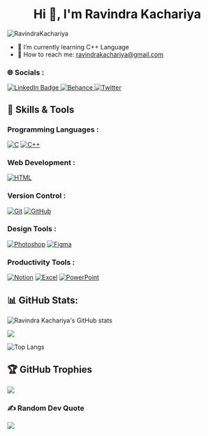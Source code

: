 <h1 align="center">Hi 👋, I'm Ravindra Kachariya</h1>

<p align="left"> <img src="https://komarev.com/ghpvc/?username=RavindraKachariya&label=Profile%20views&color=0e75b6&style=flat" alt="RavindraKachariya" /> </p>

- 🌱 I’m currently learning C++ Language  
- 📧 How to reach me: ravindrakachariya@gmail.com  
  
### 🌐 Socials :
<div id="badges">

 <a href="https://www.linkedin.com/in/ravindra-kachariya-9a9687291/">
    <img src="https://img.shields.io/badge/linkedin-blue?style=for-the-badge&logo=linkedin&logoColor=white" alt="LinkedIn Badge"/>
  </a>
   
 <a href="https://www.behance.net/ravindrakachariya">
    <img src="https://img.shields.io/badge/behance-navy?style=for-the-badge&logo=behance&logoColor=white" alt="Behance"/>
  </a>
  
 <a href="https://x.com/ravindra_0303">
    <img src="https://img.shields.io/badge/Twitter-black?style=for-the-badge&logo=twitter&logoColor=white" alt="Twitter"/>
  </a>
</div>

## 🚀 Skills & Tools

### **Programming Languages :**
[![C](https://img.shields.io/badge/-C-000000?style=for-the-badge&logo=c&logoColor=white)](https://en.wikipedia.org/wiki/C_(programming_language))
[![C++](https://img.shields.io/badge/-C++-00599C?style=for-the-badge&logo=cplusplus&logoColor=white)](https://en.wikipedia.org/wiki/C%2B%2B)

### **Web Development :**
[![HTML](https://img.shields.io/badge/-HTML5-E34F26?style=for-the-badge&logo=html5&logoColor=white)](https://en.wikipedia.org/wiki/HTML5)

### **Version Control :**
[![Git](https://img.shields.io/badge/-Git-F05032?style=for-the-badge&logo=git&logoColor=white)](https://git-scm.com/)
[![GitHub](https://img.shields.io/badge/-GitHub-181717?style=for-the-badge&logo=github&logoColor=white)](https://github.com/)

### **Design Tools :**
[![Photoshop](https://img.shields.io/badge/-Photoshop-31A8FF?style=for-the-badge&logo=adobephotoshop&logoColor=white)](https://www.adobe.com/products/photoshop.html)
[![Figma](https://img.shields.io/badge/-Figma-F24E1E?style=for-the-badge&logo=figma&logoColor=white)](https://www.figma.com/)

### **Productivity Tools :**
[![Notion](https://img.shields.io/badge/-Notion-000000?style=for-the-badge&logo=notion&logoColor=white)](https://www.notion.so/)
[![Excel](https://img.shields.io/badge/-Excel-217346?style=for-the-badge&logo=microsoftexcel&logoColor=white)](https://www.microsoft.com/en-us/microsoft-365/excel)
[![PowerPoint](https://img.shields.io/badge/-PowerPoint-D83B01?style=for-the-badge&logo=microsoftpowerpoint&logoColor=white)](https://www.microsoft.com/en-us/microsoft-365/powerpoint)

## 📊 GitHub Stats:
![Ravindra Kachariya's GitHub stats](https://github-readme-stats.vercel.app/api?username=RavindraKachariya&show_icons=true&theme=dark)<br>

![](https://github-readme-streak-stats.herokuapp.com/?user=RavindraKachariya&theme=dark&hide_border=false)<br/>

![Top Langs](https://github-readme-stats.vercel.app/api/top-langs/?username=RavindraKachariya&theme=dark)

## 🏆 GitHub Trophies
![](https://github-profile-trophy.vercel.app/?username=RavindraKachariya&theme=radical&no-frame=false&no-bg=true&margin-w=4)

### ✍ Random Dev Quote
![](https://quotes-github-readme.vercel.app/api?type=horizontal&theme=radical)
